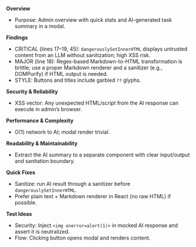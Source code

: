 **Overview**
- Purpose: Admin overview with quick stats and AI-generated task summary in a modal.

**Findings**
- CRITICAL (lines 17–19, 45): `dangerouslySetInnerHTML` displays untrusted content from an LLM without sanitization; high XSS risk.
- MAJOR (line 18): Regex-based Markdown-to-HTML transformation is brittle; use a proper Markdown renderer and a sanitizer (e.g., DOMPurify) if HTML output is needed.
- STYLE: Buttons and titles include garbled `??` glyphs.

**Security & Reliability**
- XSS vector: Any unexpected HTML/script from the AI response can execute in admin’s browser.

**Performance & Complexity**
- O(1) network to AI; modal render trivial.

**Readability & Maintainability**
- Extract the AI summary to a separate component with clear input/output and sanitation boundary.

**Quick Fixes**
- Sanitize: run AI result through a sanitizer before `dangerouslySetInnerHTML`.
- Prefer plain text + Markdown renderer in React (no raw HTML) if possible.

**Test Ideas**
- Security: Inject `<img onerror=alert(1)>` in mocked AI response and assert it is neutralized.
- Flow: Clicking button opens modal and renders content.

